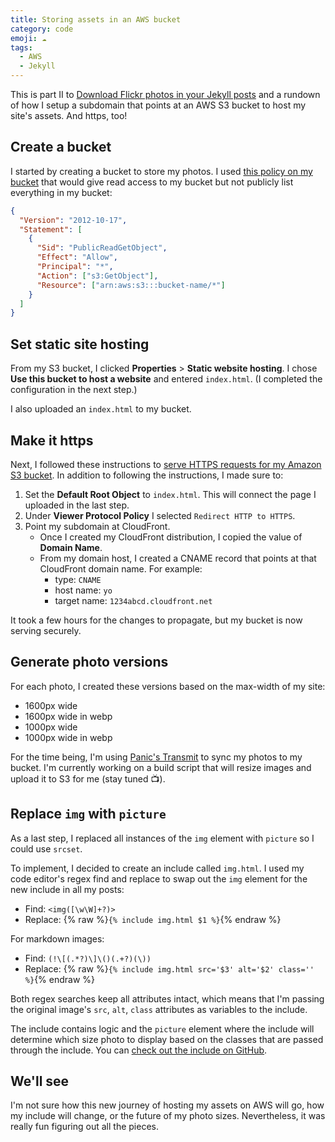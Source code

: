 ```yaml
---
title: Storing assets in an AWS bucket
category: code
emoji: ☁️
tags:
  - AWS
  - Jekyll
---
```


This is part II to [Download Flickr photos in your Jekyll posts](/code/flickr-to-jekyll) and a rundown of how I setup a subdomain that points at an AWS S3 bucket to host my site's assets. And https, too!

## Create a bucket

I started by creating a bucket to store my photos. I used [this policy on my bucket](https://docs.aws.amazon.com/AmazonS3/latest/dev/website-hosting-custom-domain-walkthrough.html#root-domain-walkthrough-s3-tasks) that would give read access to my bucket but not publicly list everything in my bucket:

```json
{
  "Version": "2012-10-17",
  "Statement": [
    {
      "Sid": "PublicReadGetObject",
      "Effect": "Allow",
      "Principal": "*",
      "Action": ["s3:GetObject"],
      "Resource": ["arn:aws:s3:::bucket-name/*"]
    }
  ]
}
```

## Set static site hosting

From my S3 bucket, I clicked **Properties** > **Static website hosting**. I chose **Use this bucket to host a website** and entered `index.html`. (I completed the configuration in the next step.)

I also uploaded an `index.html` to my bucket.

## Make it https

Next, I followed these instructions to [serve HTTPS requests for my Amazon S3 bucket](https://aws.amazon.com/premiumsupport/knowledge-center/cloudfront-https-requests-s3/). In addition to following the instructions, I made sure to:

1. Set the **Default Root Object** to `index.html`. This will connect the page I uploaded in the last step.
2. Under **Viewer Protocol Policy** I selected `Redirect HTTP to HTTPS`.
3. Point my subdomain at CloudFront.
   - Once I created my CloudFront distribution, I copied the value of **Domain Name**.
   - From my domain host, I created a CNAME record that points at that CloudFront domain name. For example:
     - type: `CNAME`
     - host name: `yo`
     - target name: `1234abcd.cloudfront.net`

It took a few hours for the changes to propagate, but my bucket is now serving securely.

## Generate photo versions

For each photo, I created these versions based on the max-width of my site:

- 1600px wide
- 1600px wide in webp
- 1000px wide
- 1000px wide in webp

For the time being, I'm using [Panic's Transmit](https://panic.com/transmit/) to sync my photos to my bucket. I'm currently working on a build script that will resize images and upload it to S3 for me (stay tuned 📺).

## Replace `img` with `picture`

As a last step, I replaced all instances of the `img` element with `picture` so I could use `srcset`.

To implement, I decided to create an include called `img.html`. I used my code editor's regex find and replace to swap out the `img` element for the new include in all my posts:

- Find: `<img([\w\W]+?)>`
- Replace: {% raw %}`{% include img.html $1 %}`{% endraw %}

For markdown images:

- Find: `(!\[(.*?)\]\()(.+?)(\))`
- Replace: {% raw %}`{% include img.html src='$3' alt='$2' class='' %}`{% endraw %}

Both regex searches keep all attributes intact, which means that I'm passing the original image's `src`, `alt`, `class` attributes as variables to the include.

The include contains logic and the `picture` element where the include will determine which size photo to display based on the classes that are passed through the include. You can [check out the include on GitHub](https://github.com/katydecorah/katydecorah.github.io/blob/68058c7316dbefde8f9a1eae5e0a94c83113911d/_includes/img.html).

## We'll see

I'm not sure how this new journey of hosting my assets on AWS will go, how my include will change, or the future of my photo sizes. Nevertheless, it was really fun figuring out all the pieces.
